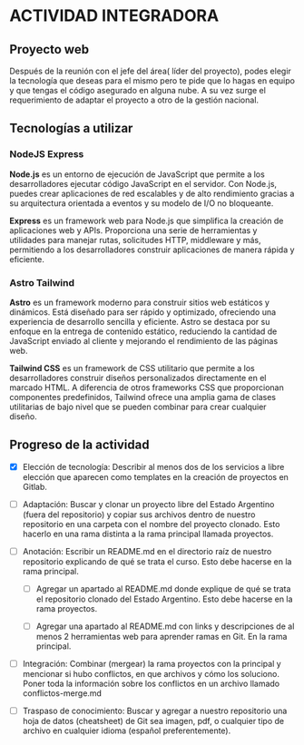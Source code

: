 # ACTIVIDAD INTEGRADORA

## Proyecto web

Después de la reunión con el jefe del área( líder del proyecto), podes elegir la tecnología que deseas para el mismo pero te pide que lo hagas en equipo y que tengas el código asegurado en alguna nube. A su vez surge el requerimiento de adaptar el proyecto a otro de la gestión nacional.

## Tecnologías a utilizar

### NodeJS Express

**Node.js** es un entorno de ejecución de JavaScript que permite a los desarrolladores ejecutar código JavaScript en el servidor. Con Node.js, puedes crear aplicaciones de red escalables y de alto rendimiento gracias a su arquitectura orientada a eventos y su modelo de I/O no bloqueante.

**Express** es un framework web para Node.js que simplifica la creación de aplicaciones web y APIs. Proporciona una serie de herramientas y utilidades para manejar rutas, solicitudes HTTP, middleware y más, permitiendo a los desarrolladores construir aplicaciones de manera rápida y eficiente.

### Astro Tailwind

**Astro** es un framework moderno para construir sitios web estáticos y dinámicos. Está diseñado para ser rápido y optimizado, ofreciendo una experiencia de desarrollo sencilla y eficiente. Astro se destaca por su enfoque en la entrega de contenido estático, reduciendo la cantidad de JavaScript enviado al cliente y mejorando el rendimiento de las páginas web.

**Tailwind CSS** es un framework de CSS utilitario que permite a los desarrolladores construir diseños personalizados directamente en el marcado HTML. A diferencia de otros frameworks CSS que proporcionan componentes predefinidos, Tailwind ofrece una amplia gama de clases utilitarias de bajo nivel que se pueden combinar para crear cualquier diseño.

## Progreso de la actividad

- [x] Elección de tecnología: Describir al menos dos de los servicios a libre elección que aparecen como templates en la creación de proyectos en Gitlab.

- [ ] Adaptación: Buscar y clonar un proyecto libre del Estado Argentino (fuera del repositorio) y copiar sus archivos dentro de nuestro repositorio en una carpeta con el nombre del proyecto clonado. Esto hacerlo en una rama distinta a la rama principal llamada proyectos.

- [ ] Anotación: Escribir un README.md en el directorio raíz de nuestro repositorio explicando de qué se trata el curso. Esto debe hacerse en la rama principal.

  - [ ] Agregar un apartado al README.md donde explique de qué se trata el repositorio clonado del Estado Argentino. Esto debe hacerse en la rama proyectos.

  - [ ] Agregar una apartado al README.md con links y descripciones de al menos 2 herramientas web para aprender ramas en Git. En la rama principal.

- [ ] Integración: Combinar (mergear) la rama proyectos con la principal y mencionar si hubo conflictos, en que archivos y cómo los soluciono. Poner toda la información sobre los conflictos en un archivo llamado conflictos-merge.md

- [ ] Traspaso de conocimiento: Buscar y agregar a nuestro repositorio una hoja de datos (cheatsheet) de Git sea imagen, pdf, o cualquier tipo de archivo en cualquier idioma (español preferentemente).
